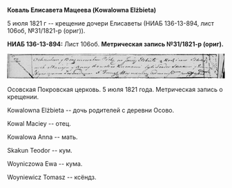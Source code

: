 **Коваль Елисавета Мацеева (Kowalowna Elżbieta)**

5 июля 1821 г -- крещение дочери Елисаветы (НИАБ 136-13-894, лист 106об,
№31/1821-р (ориг)).

**НИАБ 136-13-894:** Лист 106об. **Метрическая запись №31/1821-р
(ориг).**

![](./media/61b0d6fbfee4cb8a3f865c5e7a683ac4d2bea1e4.png)

Осовская Покровская церковь. 5 июля 1821 года. Метрическая запись о
крещении.

Kowalowna Elżbieta -- дочь родителей с деревни Осовo.

Kowal Maciey -- отец.

Kowalowa Anna -- мать.

Skakun Teodor -- кум.

Woyniczowa Ewa -- кума.

Woyniewicz Tomasz -- ксёндз.
